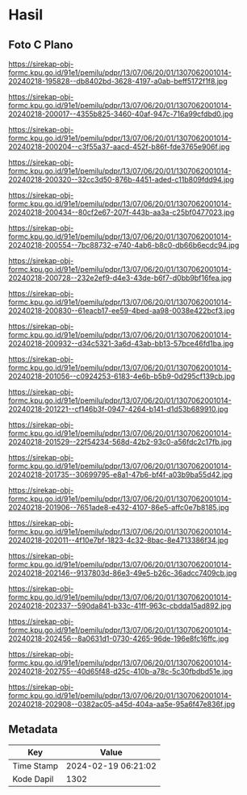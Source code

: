 # Hasil

## Foto C Plano

https://sirekap-obj-formc.kpu.go.id/91e1/pemilu/pdpr/13/07/06/20/01/1307062001014-20240218-195828--db8402bd-3628-4197-a0ab-beff5172f1f8.jpg

https://sirekap-obj-formc.kpu.go.id/91e1/pemilu/pdpr/13/07/06/20/01/1307062001014-20240218-200017--4355b825-3460-40af-947c-716a99cfdbd0.jpg

https://sirekap-obj-formc.kpu.go.id/91e1/pemilu/pdpr/13/07/06/20/01/1307062001014-20240218-200204--c3f55a37-aacd-452f-b86f-fde3765e906f.jpg

https://sirekap-obj-formc.kpu.go.id/91e1/pemilu/pdpr/13/07/06/20/01/1307062001014-20240218-200320--32cc3d50-876b-4451-aded-c11b809fdd94.jpg

https://sirekap-obj-formc.kpu.go.id/91e1/pemilu/pdpr/13/07/06/20/01/1307062001014-20240218-200434--80cf2e67-207f-443b-aa3a-c25bf0477023.jpg

https://sirekap-obj-formc.kpu.go.id/91e1/pemilu/pdpr/13/07/06/20/01/1307062001014-20240218-200554--7bc88732-e740-4ab6-b8c0-db66b6ecdc94.jpg

https://sirekap-obj-formc.kpu.go.id/91e1/pemilu/pdpr/13/07/06/20/01/1307062001014-20240218-200728--232e2ef9-d4e3-43de-b6f7-d0bb9bf16fea.jpg

https://sirekap-obj-formc.kpu.go.id/91e1/pemilu/pdpr/13/07/06/20/01/1307062001014-20240218-200830--61eacb17-ee59-4bed-aa98-0038e422bcf3.jpg

https://sirekap-obj-formc.kpu.go.id/91e1/pemilu/pdpr/13/07/06/20/01/1307062001014-20240218-200932--d34c5321-3a6d-43ab-bb13-57bce46fd1ba.jpg

https://sirekap-obj-formc.kpu.go.id/91e1/pemilu/pdpr/13/07/06/20/01/1307062001014-20240218-201056--c0924253-6183-4e6b-b5b9-0d295cf139cb.jpg

https://sirekap-obj-formc.kpu.go.id/91e1/pemilu/pdpr/13/07/06/20/01/1307062001014-20240218-201221--cf146b3f-0947-4264-b141-d1d53b689910.jpg

https://sirekap-obj-formc.kpu.go.id/91e1/pemilu/pdpr/13/07/06/20/01/1307062001014-20240218-201529--22f54234-568d-42b2-93c0-a56fdc2c17fb.jpg

https://sirekap-obj-formc.kpu.go.id/91e1/pemilu/pdpr/13/07/06/20/01/1307062001014-20240218-201735--30699795-e8a1-47b6-bf4f-a03b9ba55d42.jpg

https://sirekap-obj-formc.kpu.go.id/91e1/pemilu/pdpr/13/07/06/20/01/1307062001014-20240218-201906--7651ade8-e432-4107-86e5-affc0e7b8185.jpg

https://sirekap-obj-formc.kpu.go.id/91e1/pemilu/pdpr/13/07/06/20/01/1307062001014-20240218-202011--4f10e7bf-1823-4c32-8bac-8e4713386f34.jpg

https://sirekap-obj-formc.kpu.go.id/91e1/pemilu/pdpr/13/07/06/20/01/1307062001014-20240218-202146--9137803d-86e3-49e5-b26c-36adcc7409cb.jpg

https://sirekap-obj-formc.kpu.go.id/91e1/pemilu/pdpr/13/07/06/20/01/1307062001014-20240218-202337--590da841-b33c-41ff-963c-cbdda15ad892.jpg

https://sirekap-obj-formc.kpu.go.id/91e1/pemilu/pdpr/13/07/06/20/01/1307062001014-20240218-202456--8a0631d1-0730-4265-96de-196e8fc16ffc.jpg

https://sirekap-obj-formc.kpu.go.id/91e1/pemilu/pdpr/13/07/06/20/01/1307062001014-20240218-202755--40d65f48-d25c-410b-a78c-5c30fbdbd51e.jpg

https://sirekap-obj-formc.kpu.go.id/91e1/pemilu/pdpr/13/07/06/20/01/1307062001014-20240218-202908--0382ac05-a45d-404a-aa5e-95a6f47e836f.jpg


## Metadata

| Key        | Value               |
| ---------- | ------------------- |
| Time Stamp | 2024-02-19 06:21:02 |
| Kode Dapil | 1302                |




